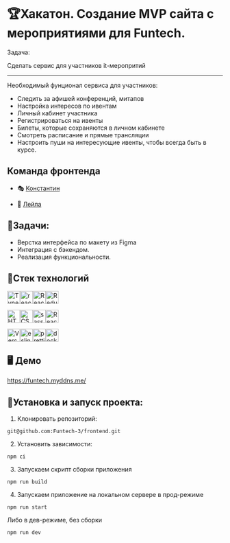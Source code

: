 # 🏆Хакатон. Создание MVP сайта с мероприятиями для Funtech.

Задача:

Сделать сервис для участников it-меропритий

---

Необходимый фунционал сервиса для участников:

- Следить за афишей конференций, митапов
- Настройка интересов по ивентам
- Личный кабинет участника
- Регистрироваться на ивенты
- Билеты, которые сохраняются в личном кабинете
- Смотреть расписание и прямые трансляции
- Настроить пуши на интересующие ивенты, чтобы всегда быть в курсе.

## Команда фронтенда

- 🎭 [Константин](https://github.com/ConstantineEpifanov)

- 🏅 [Лейла](https://github.com/laylaroad)

## 💼Задачи:

- Верстка интерфейса по макету из Figma
- Интеграция с бэкендом.
- Реализация функциональности.

## 🦾Стек технологий

<img src="https://img.shields.io/badge/TypeScript-007ACC?style=for-the-badge&logo=typescript&logoColor=white" alt="TypeScript" height="30"/><img src="https://img.shields.io/badge/react-%2320232a.svg?style=for-the-badge&logo=react&logoColor=%2361DAFB" alt="react" height="30"/><img src="https://img.shields.io/badge/React_Router-CA4245?style=for-the-badge&logo=react-router&logoColor=white" alt="React_Router" height="30"/><img src="https://img.shields.io/badge/Redux-593D88?style=for-the-badge&logo=redux&logoColor=white" alt="Redux" height="30"/>

<img src="https://img.shields.io/badge/HTML5-E34F26?style=for-the-badge&logo=html5&logoColor=white" alt="HTML5" height="30"/><img src="https://img.shields.io/badge/CSS3-1572B6?style=for-the-badge&logo=css3&logoColor=white" alt="CSS3" height="30"/><img src="https://img.shields.io/badge/Sass-CC6699?style=for-the-badge&logo=sass&logoColor=white" alt="sass" height="30"/><img src="https://img.shields.io/badge/React%20Hook%20Form-%23EC5990.svg?style=for-the-badge&logo=reacthookform&logoColor=white" alt="React-hook-form" height="30"/>

<img src="https://img.shields.io/badge/Vercel-000000?style=for-the-badge&logo=vercel&logoColor=white" alt="Vercel" height="30"/><img src="https://img.shields.io/badge/eslint-3A33D1?style=for-the-badge&logo=eslint&logoColor=white" alt="eslint" height="30"/><img src="https://img.shields.io/badge/prettier-1A2C34?style=for-the-badge&logo=prettier&logoColor=F7BA3E" alt="prettier" height="30"/><img src="https://img.shields.io/badge/docker-%230db7ed.svg?style=for-the-badge&logo=docker&logoColor=white" alt="docker" height="30"/>

## 🖥 Демо

https://funtech.myddns.me/

## 🚀Установка и запуск проекта:

1. Клонировать репозиторий:

```gitbash
git@github.com:Funtech-3/frontend.git
```

2. Установить зависимости:

```gitbash
npm ci
```

3. Запускаем скрипт сборки приложения

```gitbash
npm run build
```

4. Запускаем приложение на локальном сервере в прод-режиме

```gitbash
npm run start
```

Либо в дев-режиме, без сборки

```gitbash
npm run dev
```
